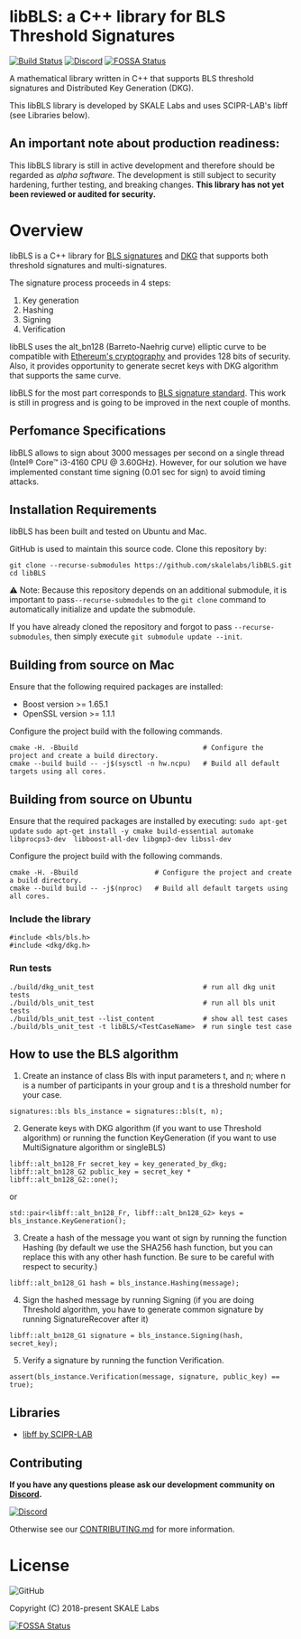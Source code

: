 # libBLS: a C++ library for BLS Threshold Signatures

[![Build Status](https://travis-ci.com/skalelabs/libBLS.svg?token=GpDGXHqy9kTj5H5cyHGS&branch=develop)](https://travis-ci.com/skalelabs/libBLS) [![Discord](https://img.shields.io/discord/534485763354787851.svg)](https://discord.gg/vvUtWJB)
[![FOSSA Status](https://app.fossa.io/api/projects/git%2Bgithub.com%2Fskalelabs%2FlibBLS.svg?type=shield)](https://app.fossa.io/projects/git%2Bgithub.com%2Fskalelabs%2FlibBLS?ref=badge_shield)
 
A mathematical library written in C++ that supports BLS threshold signatures and Distributed Key Generation (DKG).

This libBLS library is developed by SKALE Labs and uses SCIPR-LAB's libff (see Libraries below).

## An important note about production readiness:

This libBLS library is still in active development and therefore should be regarded as _alpha software_. The development is still subject to security hardening, further testing, and breaking changes.  **This library has not yet been reviewed or audited for security.**

# Overview
libBLS is a C++ library for [BLS signatures](https://doi.org/10.1007%2F3-540-45682-1_30) and [DKG](https://doi.org/10.1007%2F3-540-48910-X_21) that supports both threshold signatures and multi-signatures. 

The signature process proceeds in 4 steps:

1. Key generation
2. Hashing
3. Signing
4. Verification

libBLS uses the alt_bn128 (Barreto-Naehrig curve) elliptic curve to be compatible with [Ethereum's cryptography](https://ethereum.github.io/yellowpaper/paper.pdf) and provides 128 bits of security. Also, it provides opportunity to generate secret keys with DKG algorithm that supports the same curve. 

libBLS for the most part corresponds to [BLS signature standard](https://tools.ietf.org/html/draft-boneh-bls-signature-00). This work is still in progress and is going to be improved in the next couple of months.

## Perfomance Specifications

libBLS allows to sign about 3000 messages per second on a single thread (Intel® Core™ i3-4160 CPU @ 3.60GHz).
However, for our solution we have implemented constant time signing (0.01 sec for sign) to avoid timing attacks.

## Installation Requirements

libBLS has been built and tested on Ubuntu and Mac.

GitHub is used to maintain this source code. Clone this repository by:

```
git clone --recurse-submodules https://github.com/skalelabs/libBLS.git
cd libBLS
```

⚠️ Note: Because this repository depends on an additional submodule, it is important to pass`--recurse-submodules` to the `git clone` command to automatically initialize and update the submodule.

If you have already cloned the repository and forgot to pass `--recurse-submodules`, then simply execute `git submodule update --init`.


## Building from source on Mac

Ensure that the following required packages are installed:
- Boost version >= 1.65.1
- OpenSSL version >= 1.1.1

Configure the project build with the following commands.
```
cmake -H. -Bbuild                               # Configure the project and create a build directory.
cmake --build build -- -j$(sysctl -n hw.ncpu)   # Build all default targets using all cores.
```

## Building from source on Ubuntu
Ensure that the required packages are installed by executing:
```sudo apt-get update```
```sudo apt-get install -y cmake build-essential automake libprocps3-dev  libboost-all-dev libgmp3-dev libssl-dev```

Configure the project build with the following commands.
```
cmake -H. -Bbuild                   # Configure the project and create a build directory.
cmake --build build -- -j$(nproc)   # Build all default targets using all cores.
```

### Include the library
```
#include <bls/bls.h>
#include <dkg/dkg.h>
```

### Run tests
```
./build/dkg_unit_test                           # run all dkg unit tests
./build/bls_unit_test                           # run all bls unit tests
./build/bls_unit_test --list_content            # show all test cases
./build/bls_unit_test -t libBLS/<TestCaseName>  # run single test case
```

## How to use the BLS algorithm
1. Create an instance of class Bls with input parameters t, and n; where n is a number of participants in your group and t is a threshold number for your case.
```
signatures::bls bls_instance = signatures::bls(t, n);
```
2. Generate keys with DKG algorithm (if you want to use Threshold algorithm) or running the function KeyGeneration (if you want to use MultiSignature algorithm or singleBLS)
```
libff::alt_bn128_Fr secret_key = key_generated_by_dkg;
libff::alt_bn128_G2 public_key = secret_key * libff::alt_bn128_G2::one();
```
or
```
std::pair<libff::alt_bn128_Fr, libff::alt_bn128_G2> keys = bls_instance.KeyGeneration();
```
3. Create a hash of the message you want ot sign by running the function Hashing (by default we use the SHA256 hash function, but you can replace this with any other hash function. Be sure to be careful with respect to security.)
```
libff::alt_bn128_G1 hash = bls_instance.Hashing(message);
```
4. Sign the hashed message by running Signing (if you are doing Threshold algorithm, you have to generate common signature by running SignatureRecover after it)
```
libff::alt_bn128_G1 signature = bls_instance.Signing(hash, secret_key);
```
5. Verify a signature by running the function Verification.
```
assert(bls_instance.Verification(message, signature, public_key) == true);
```

## Libraries
- [libff by SCIPR-LAB](http://www.scipr-lab.org/)

## Contributing

**If you have any questions please ask our development community on [Discord](https://discord.gg/vvUtWJB).**

[![Discord](https://img.shields.io/discord/534485763354787851.svg)](https://discord.gg/vvUtWJB)

Otherwise see our [CONTRIBUTING.md](.github/CONTRIBUTING.md) for more information.

# License

![GitHub](https://img.shields.io/github/license/skalelabs/libbls.svg)

Copyright (C) 2018-present SKALE Labs


[![FOSSA Status](https://app.fossa.io/api/projects/git%2Bgithub.com%2Fskalelabs%2FlibBLS.svg?type=large)](https://app.fossa.io/projects/git%2Bgithub.com%2Fskalelabs%2FlibBLS?ref=badge_large)